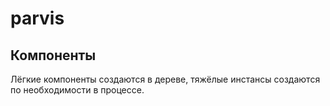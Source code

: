 # parvis

## Компоненты
Лёгкие компоненты создаются в дереве, тяжёлые инстансы создаются по необходимости в процессе.


